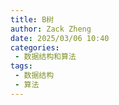 ```yaml
---
title: B树
author: Zack Zheng
date: 2025/03/06 10:40
categories:
 - 数据结构和算法
tags:
 - 数据结构
 - 算法
---
```

